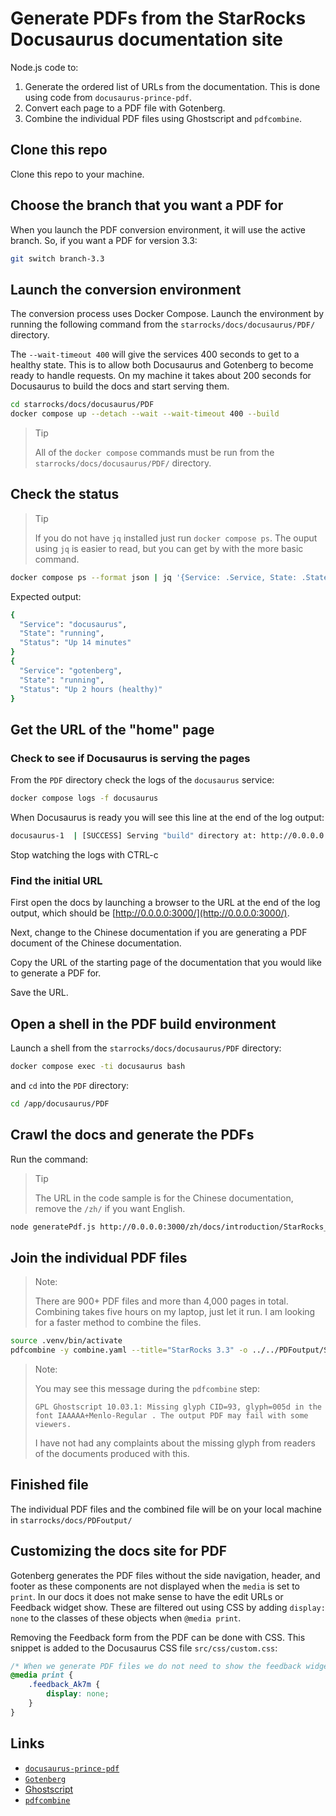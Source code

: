 # Generate PDFs from the StarRocks Docusaurus documentation site

Node.js code to:
1. Generate the ordered list of URLs from the documentation. This is done using code from `docusaurus-prince-pdf`.
2. Convert each page to a PDF file with Gotenberg.
3. Combine the individual PDF files using Ghostscript and `pdfcombine`.

## Clone this repo

Clone this repo to your machine.

## Choose the branch that you want a PDF for

When you launch the PDF conversion environment, it will use the active branch. So, if you want a PDF for version 3.3:

```bash
git switch branch-3.3
```

## Launch the conversion environment

The conversion process uses Docker Compose. Launch the environment by running the following command from the `starrocks/docs/docusaurus/PDF/` directory.

The `--wait-timeout 400` will give the services 400 seconds to get to a healthy state. This is to allow both Docusaurus and Gotenberg to become ready to handle requests. On my machine it takes about 200 seconds for Docusaurus to build the docs and start serving them.

```bash
cd starrocks/docs/docusaurus/PDF
docker compose up --detach --wait --wait-timeout 400 --build
```

> Tip
>
> All of the `docker compose` commands must be run from the `starrocks/docs/docusaurus/PDF/` directory.

## Check the status

> Tip
>
> If you do not have `jq` installed just run `docker compose ps`. The ouput using `jq` is easier to read, but you can get by with the more basic command.

```bash
docker compose ps --format json | jq '{Service: .Service, State: .State, Status: .Status}'
```

Expected output:

```bash
{
  "Service": "docusaurus",
  "State": "running",
  "Status": "Up 14 minutes"
}
{
  "Service": "gotenberg",
  "State": "running",
  "Status": "Up 2 hours (healthy)"
}
```

## Get the URL of the "home" page

### Check to see if Docusaurus is serving the pages

From the `PDF` directory check the logs of the `docusaurus` service:

```bash
docker compose logs -f docusaurus
```

When Docusaurus is ready you will see this line at the end of the log output:

```bash
docusaurus-1  | [SUCCESS] Serving "build" directory at: http://0.0.0.0:3000/
```

Stop watching the logs with CTRL-c

### Find the initial URL

First open the docs by launching a browser to the URL at the end of the log output, which should be [http://0.0.0.0:3000/](http://0.0.0.0:3000/).

Next, change to the Chinese documentation if you are generating a PDF document of the Chinese documentation.

Copy the URL of the starting page of the documentation that you would like to generate a PDF for.

Save the URL.

## Open a shell in the PDF build environment

Launch a shell from the `starrocks/docs/docusaurus/PDF` directory:

```bash
docker compose exec -ti docusaurus bash
```

and `cd` into the `PDF` directory:

```bash
cd /app/docusaurus/PDF
```

## Crawl the docs and generate the PDFs

Run the command:

> Tip
>
> The URL in the code sample is for the Chinese documentation, remove the `/zh/` if you want English.

```bash
node generatePdf.js http://0.0.0.0:3000/zh/docs/introduction/StarRocks_intro/
```

## Join the individual PDF files

> Note:
>
> There are 900+ PDF files and more than 4,000 pages in total. Combining takes five hours on my laptop, just let it run. I am looking for a faster method to combine the files.

```bash
source .venv/bin/activate
pdfcombine -y combine.yaml --title="StarRocks 3.3" -o ../../PDFoutput/StarRocks_3.3.pdf
```

> Note:
>
> You may see this message during the `pdfcombine` step:
>
> `GPL Ghostscript 10.03.1: Missing glyph CID=93, glyph=005d in the font IAAAAA+Menlo-Regular . The output PDF may fail with some viewers.`
>
> I have not had any complaints about the missing glyph from readers of the documents produced with this.

## Finished file

The individual PDF files and the combined file will be on your local machine in `starrocks/docs/PDFoutput/`

## Customizing the docs site for PDF

Gotenberg generates the PDF files without the side navigation, header, and footer as these components are not displayed when the `media` is set to `print`. In our docs it does not make sense to have the edit URLs or Feedback widget show. These are filtered out using CSS by adding `display: none` to the classes of these objects when `@media print`.

Removing the Feedback form from the PDF can be done with CSS. This snippet is added to the Docusaurus CSS file `src/css/custom.css`:

```css
/* When we generate PDF files we do not need to show the feedback widget. */
@media print {
    .feedback_Ak7m {
        display: none;
    }
}
```

## Links

- [`docusaurus-prince-pdf`](https://github.com/signcl/docusaurus-prince-pdf)
- [`Gotenberg`](https://pptr.dev/)
- [Ghostscript](https://www.ghostscript.com/)
- [`pdfcombine`](https://github.com/tdegeus/pdfcombine.git)
